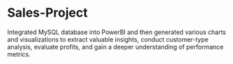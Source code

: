 # Sales-Project
Integrated MySQL database into PowerBI and then generated various charts and visualizations to extract valuable insights, conduct customer-type analysis, evaluate profits, and gain a deeper understanding of
performance metrics.
